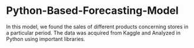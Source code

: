 # Python-Based-Forecasting-Model
In this model, we found the sales of different products concerning stores in a particular period. The data was acquired from Kaggle and Analyzed in Python using important libraries.
